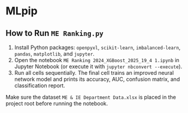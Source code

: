 # MLpip

## How to Run `ME Ranking.py`

1. Install Python packages: `openpyxl`, `scikit-learn`, `imbalanced-learn`, `pandas`, `matplotlib`, and `jupyter`.
2. Open the notebook `ME Ranking 2024_XGBoost_2025_19_4 1.ipynb` in Jupyter Notebook (or execute it with `jupyter nbconvert --execute`).
3. Run all cells sequentially. The final cell trains an improved neural network model and prints its accuracy, AUC, confusion matrix, and classification report.

Make sure the dataset `ME & IE Department Data.xlsx` is placed in the project root before running the notebook.
